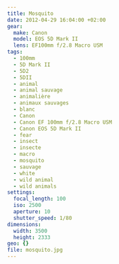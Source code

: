 ```yaml
---
title: Mosquito
date: 2012-04-29 16:04:00 +02:00
gear:
  make: Canon
  model: EOS 5D Mark II
  lens: EF100mm f/2.8 Macro USM
tags:
  - 100mm
  - 5D Mark II
  - 5D2
  - 5DII
  - animal
  - animal sauvage
  - animalière
  - animaux sauvages
  - blanc
  - Canon
  - Canon EF 100mm f/2.8 Macro USM
  - Canon EOS 5D Mark II
  - fear
  - insect
  - insecte
  - macro
  - mosquito
  - sauvage
  - white
  - wild animal
  - wild animals
settings:
  focal_length: 100
  iso: 2500
  aperture: 10
  shutter_speed: 1/80
dimensions:
  width: 3500
  height: 2333
geo: {}
file: mosquito.jpg
---
```




